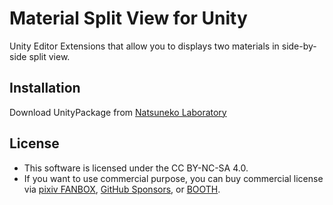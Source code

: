 # Material Split View for Unity

Unity Editor Extensions that allow you to displays two materials in side-by-side split view.

## Installation

Download UnityPackage from [Natsuneko Laboratory](https://natsuneko-vrc.booth.pm/items/3867507)

## License

- This software is licensed under the CC BY-NC-SA 4.0.
- If you want to use commercial purpose, you can buy commercial license via [pixiv FANBOX](https://natsuneko.fanbox.cc), [GitHub Sponsors](https://github.com/sponsors/mika-f), or [BOOTH](https://natsuneko-vrc.booth.pm/items/3867507).
